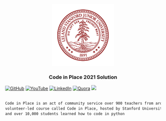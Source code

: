  <br />
<p align="center">
  <a href="https://codeinplace.stanford.edu">
    <img width="200px" src="https://github.com/xiaowuc2/xiaowuc2/blob/master/source/82601797.png" alt="Logo">
  </a>

  <h3 align="center">Code in Place 2021 Solution</h3>

  <p align="center">
  </p>
</p>

[![GitHub](https://img.shields.io/static/v1.svg?label=Collaborators&message=1&color=success&logo=github&style=social)](https://github.com/xiaowuc2/Code-in-Place-2021-Assignment-Solution/graphs/contributors)
[![YouTube](https://img.shields.io/static/v1.svg?label=YouTube&message=@qxresearch&color=grey&logo=youtube&style=flat&logoColor=white&colorA=critical)](https://www.youtube.com/channel/UCX7oe66V8zyFpAJyMfPL9VA)
  [![LinkedIn](https://img.shields.io/static/v1.svg?label=LinkedIn&message=xiaowuc2&color=success&logo=linkedin&style=flat&logoColor=white&colorA=blue)](https://www.linkedin.com/in/xiaowuc2)
  [![Quora](https://img.shields.io/static/v1.svg?label=Quora&message=85.5k+views&color=white&logo=quora&style=social)](https://www.quora.com/profile/Rohit-Prasan-Mandal)
    <a href="https://github.com/xiaowuc2/Code-in-Place-2021-Assignment-Solution/pulse" alt="Activity">
        <img src="https://img.shields.io/github/commit-activity/m/badges/shields" /></a>

```diff

Code in Place is an act of community service over 900 teachers from around the world came together to offer a first-of-its-kind 
volunteer-led course called Code in Place, hosted by Stanford University. Code in Place was a great, uplifting, learning experience 
and over 10,000 students learned how to code in python

```
